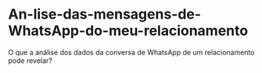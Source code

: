 # An-lise-das-mensagens-de-WhatsApp-do-meu-relacionamento
O que a análise dos dados da conversa de WhatsApp de um relacionamento pode revelar?
